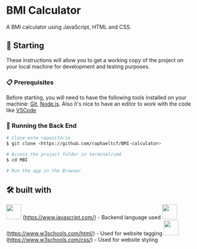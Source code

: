 # BMI Calculator

A BMI calculator using JavaScript, HTML and CSS.

## 🚀 Starting

These instructions will allow you to get a working copy of the project on your local machine for development and testing purposes.

### 📋 Prerequisites

Before starting, you will need to have the following tools installed on your machine:
[Git](https://git-scm.com), [Node.js](https://nodejs.org/en/). 
Also it's nice to have an editor to work with the code like [VSCode](https://code.visualstudio.com/)

### 🎲 Running the Back End

```bash
# Clone este repositório
$ git clone <https://github.com/raphaeltcf/BMI-calculator>

# Access the project folder in terminal/cmd
$ cd MBI

# Run the app in the Browser
```
## 🛠️ built with

<img src="https://cdn.jsdelivr.net/gh/devicons/devicon/icons/javascript/javascript-original.svg" width="40" height="40" /> (https://www.javascript.com/) - Backend language used
<img src="https://cdn.jsdelivr.net/gh/devicons/devicon/icons/html5/html5-original.svg" width="40" height="40" /> (https://www.w3schools.com/html/) - Used for website tagging
<img src="https://cdn.jsdelivr.net/gh/devicons/devicon/icons/css3/css3-original.svg" width="40" height="40" /> (https://www.w3schools.com/css/) - Used for website styling
